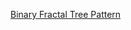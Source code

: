 <a href = "http://benice-equation.blogspot.com/2013/01/binary-fractal-tree.html">Binary Fractal Tree Pattern</a>

